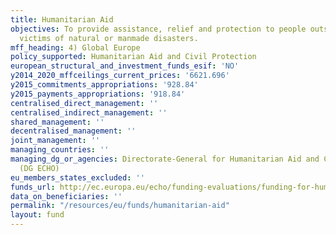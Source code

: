 ```yaml
---
title: Humanitarian Aid
objectives: To provide assistance, relief and protection to people outside the EU
  victims of natural or manmade disasters.
mff_heading: 4) Global Europe
policy_supported: Humanitarian Aid and Civil Protection
european_structural_and_investment_funds_esif: 'NO'
y2014_2020_mffceilings_current_prices: '6621.696'
y2015_commitments_appropriations: '928.84'
y2015_payments_appropriations: '918.84'
centralised_direct_management: ''
centralised_indirect_management: ''
shared_management: ''
decentralised_management: ''
joint_management: ''
managing_countries: ''
managing_dg_or_agencies: Directorate-General for Humanitarian Aid and Civil Protection
  (DG ECHO)
eu_members_states_excluded: ''
funds_url: http://ec.europa.eu/echo/funding-evaluations/funding-for-humanitarian-aid_en
data_on_beneficiaries: ''
permalink: "/resources/eu/funds/humanitarian-aid"
layout: fund
---
```


